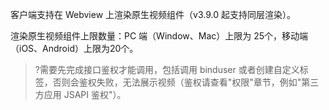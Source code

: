 客户端支持在 Webview 上渲染原生视频组件（v3.9.0 起支持同层渲染）。

渲染原生视频组件上限数量：PC 端（Window、Mac）上限为 25个，移动端（iOS、Android）上限为20个。

>?需要先完成接口鉴权才能调用，包括调用 binduser 或者创建自定义标签，否则会鉴权失败，无法展示视频（鉴权请查看"权限"章节，例如"第三方应用 JSAPI 鉴权"）。
